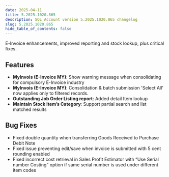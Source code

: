 ```yaml
---
date: 2025-04-11
title: 5.2025.1020.865
description: SQL Account version 5.2025.1020.865 changelog
slug: 5.2025.1020.865
hide_table_of_contents: false
---
```


E-Invoice enhancements, improved reporting and stock lookup, plus critical fixes.

<!-- truncate -->

## Features

- **MyInvois (E-Invoice MY)**: Show warning message when consolidating for compulsory E-Invoice industry
- **MyInvois (E-Invoice MY)**: Consolidation & batch submission 'Select All' now applies only to filtered records.
- **Outstanding Job Order Listing report**: Added detail Item lookup
- **Maintain Stock Item’s Category**: Support partial search and list matched results

## Bug Fixes

- Fixed double quantity when transferring Goods Received to Purchase Debit Note
- Fixed issue preventing edit/save when invoice is submitted with 5 cent rounding enabled
- Fixed incorrect cost retrieval in Sales Profit Estimator with “Use Serial number Costing” option if same serial number is used under different item codes
